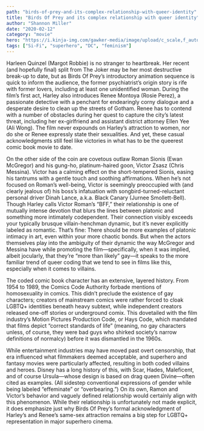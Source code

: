 ```yaml
---
path: "birds-of-prey-and-its-complex-relationship-with-queer-identity"
title: "Birds Of Prey and its complex relationship with queer identity"
author: "Shannon Miller"
date: "2020-02-12"
category: "movie"
hero: "https://i.kinja-img.com/gawker-media/image/upload/c_scale,f_auto,fl_progressive,q_80,w_1600/zttgnveosov3reo9gyxm.jpg"
tags: ["Si-Fi", "superhero", "DC", "feminism"]
---
```


Harleen Quinzel (Margot Robbie) is no stranger to heartbreak. Her recent (and hopefully final) split from The Joker may be her most destructive break-up to date, but as Birds Of Prey’s introductory animation sequence is quick to inform the audience, the former psychiatrist’s origin story is rife with former lovers, including at least one unidentified woman. During the film’s first act, Harley also introduces Renee Montoya (Rosie Perez), a passionate detective with a penchant for endearingly corny dialogue and a desperate desire to clean up the streets of Gotham. Renee has to contend with a number of obstacles during her quest to capture the city’s latest threat, including her ex-girlfriend and assistant district attorney Ellen Yee (Ali Wong). The film never expounds on Harley’s attraction to women, nor do she or Renee expressly state their sexualities. And yet, these casual acknowledgments still feel like victories in what has to be the queerest comic book movie to date.

On the other side of the coin are covetous outlaw Roman Sionis (Ewan McGregor) and his gung-ho, platinum-haired goon, Victor Zsasz (Chris Messina). Victor has a calming effect on the short-tempered Sionis, easing his tantrums with a gentle touch and soothing affirmations. When he’s not focused on Roman’s well-being, Victor is seemingly preoccupied with (and clearly jealous of) his boss’s infatuation with songbird-turned-reluctant personal driver Dinah Lance, a.k.a. Black Canary (Jurnee Smollett-Bell). Though Harley calls Victor Roman’s “BFF,” their relationship is one of mutually intense devotion that blurs the lines between platonic and something more intimately codependent. Their connection visibly exceeds your typically brusque villain-henchman dynamic, but it’s never explicitly labeled as romantic. That’s fine: There should be more examples of platonic intimacy in art, even within your more chaotic bonds. But when the actors themselves play into the ambiguity of their dynamic the way McGregor and Messina have while promoting the film—specifically, when it was implied, albeit jocularly, that they’re “more than likely” gay—it speaks to the more familiar trend of queer coding that we tend to see in films like this, especially when it comes to villains.

The coded comic book character has an extensive, layered history. From 1954 to 1989, the Comics Code Authority forbade mentions of homosexuality in comics. This didn’t preclude the existence of gay characters; creators of mainstream comics were rather forced to cloak LGBTQ+ identities beneath heavy subtext, while independent creators released one-off stories or underground comix. This dovetailed with the film industry’s Motion Pictures Production Code, or Hays Code, which mandated that films depict “correct standards of life” (meaning, no gay characters unless, of course, they were bad guys who shirked society’s narrow definitions of normalcy) before it was dismantled in the 1960s.

While entertainment industries may have moved past overt censorship, that era influenced what filmmakers deemed acceptable, and superhero and fantasy movies were particularly affected, resulting in both coded villains and heroes. Disney has a long history of this, with Scar, Hades, Maleficent, and of course Ursula—whose design is based on drag queen Divine—often cited as examples. (All sidestep conventional expressions of gender while being labeled “effeminate” or “overbearing.”) On its own, Ramon and Victor’s behavior and vaguely defined relationship would certainly align with this phenomenon. While their relationship is unfortunately not made explicit, it does emphasize just why Birds Of Prey’s formal acknowledgment of Harley’s and Renee’s same-sex attraction remains a big step for LGBTQ+ representation in major superhero cinema.

